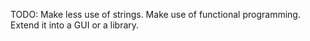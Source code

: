 TODO: Make less use of strings. Make use of functional programming. Extend it into a GUI or a library.
